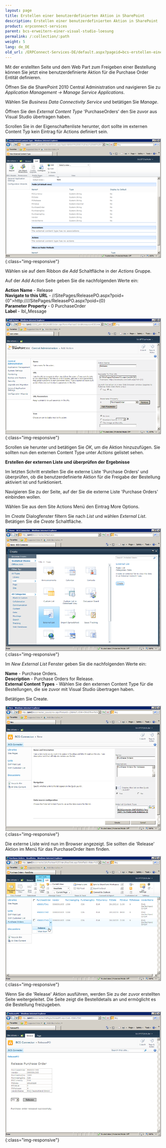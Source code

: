 ```yaml
---
layout: page
title: Erstellen einer benutzerdefinierten Aktion in SharePoint
description: Erstellen einer benutzerdefinierten Aktion in SharePoint
product: erpconnect-services
parent: bcs-erweitern-einer-visual-studio-loesung
permalink: /:collection/:path
weight: 5
lang: de_DE
old_url: /ERPConnect-Services-DE/default.aspx?pageid=bcs-erstellen-einer-benutzerdefinierten-aktion-in-sharepoint
---
```


Mit der erstellten Seite und dem Web Part zum Freigeben einer Bestellung können Sie jetzt eine benutzerdefinierte Aktion für die Purchase Order Entität definieren.


Öffnen Sie die SharePoint 2010 Central Administration und navigieren Sie zu *Application Management -> Manage Service Applications*.

Wählen Sie *Business Data Connectivity Service* und betätigen Sie *Manage*.

Öffnen Sie den *External Content Type* 'PurchaseOrders' den Sie zuvor aus Visual Studio übertragen haben.

Scrollen Sie in der Eigenschaftenliste herunter, dort sollte im externen Content Typ kein Eintrag für Actions definiert sein.

![BCS-PO-VS-Custom-Action-01](/img/content/BCS-PO-VS-Custom-Action-01.png){:class="img-responsive"}

Wählen sie auf dem Ribbon die *Add* Schaltfläche in der *Actions* Gruppe.

Auf der *Add Action* Seite geben Sie die nachfolgenden Werte ein:

**Action Name** -	 Release<br>
**Navigate to this URL** -	  //SitePages/ReleasePO.aspx?poid={0">http:////SitePages/ReleasePO.aspx?poid={0}<br>
**Parameter Property** -	 0 PurchaseOrder<br>
**Label** -	 lbl_Message

![BCS-PO-VS-Custom-Action-02](/img/content/BCS-PO-VS-Custom-Action-02.png){:class="img-responsive"}

Scrollen sie herunter und betätigen Sie *OK*, um die Aktion hinzuzufügen. Sie sollten nun den externen Content Type unter *Actions* gelistet sehen.


**Erstellen der externen Liste und überprüfen der Ergebnisse**

Im letzten Schritt erstellen Sie die externe Liste 'Purchase Orders' und überprüfen, ob die benutzerdefinierte Aktion für die Freigabe der Bestellung aktiviert ist und funktioniert.

Navigieren Sie zu der Seite, auf der Sie die externe Liste 'Purchase Orders' einbinden wollen.

Wählen Sie aus dem Site Actions Menü den Eintrag More Options.

Im *Create* Dialogfenster filtern Sie nach *List* und wählen *External List*. Betätigen Sie die *Create* Schaltfläche.

![BCS-PO-VS-External-List-01](/img/content/BCS-PO-VS-External-List-01.png){:class="img-responsive"}

Im *New External List* Fenster geben Sie die nachfolgenden Werte ein:

**Name** -	Purchase Orders.<br>
**Description** -	Purchase Orders for Release.<br>
**External Content Types** -	 Wählen Sie den externen Content Type für die Bestellungen, die sie zuvor mit Visual Studio übertragen haben.

Betätigen Sie Create.

![BCS-PO-VS-External-List-02](/img/content/BCS-PO-VS-External-List-02.png){:class="img-responsive"}

Die externe Liste wird nun im Browser angezeigt. Sie sollten die 'Release' Aktion im Menü für das PurchaseOrder Item finden.

![BCS-PO-VS-External-List-03](/img/content/BCS-PO-VS-External-List-03.png){:class="img-responsive"}

Wenn Sie die 'Release' Aktion ausführen, werden Sie zu der zuvor erstellten Seite weitergeleitet. Die Seite zeigt die Bestelldetails an und ermöglicht es die Bestellung freizugeben.

![BCS-PO-VS-External-List-04](/img/content/BCS-PO-VS-External-List-04.png){:class="img-responsive"}

